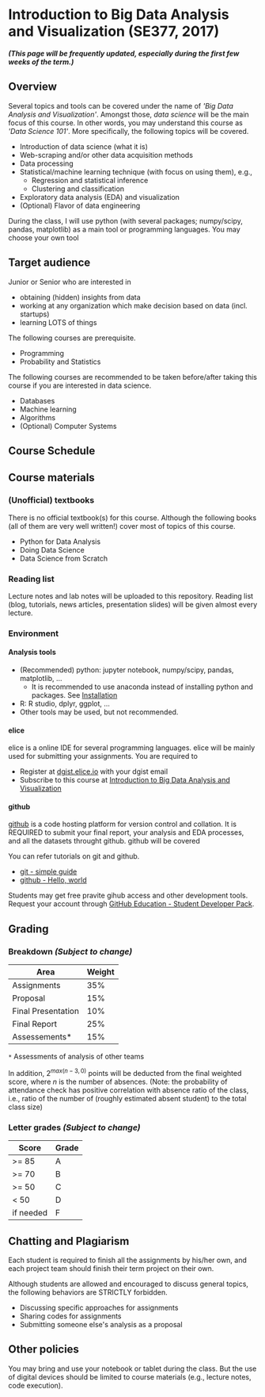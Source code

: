 # Introduction to Big Data Analysis and Visualization (SE377, 2017)

**_(This page will be frequently updated, especially during the first few weeks of the term.)_**

## Overview

Several topics and tools can be covered under the name of _'Big Data Analysis and Visualization'_. Amongst those, _data science_ will be the main focus of this course. In other words, you may understand this course as _'Data Science 101'_. More specifically, the following topics will be covered.

- Introduction of data science (what it is)
- Web-scraping and/or other data acquisition methods
- Data processing
- Statistical/machine learning technique (with focus on using them), e.g.,
  - Regression and statistical inference
  - Clustering and classification
- Exploratory data analysis (EDA) and visualization
- (Optional) Flavor of data engineering

During the class, I will use python (with several packages; numpy/scipy, pandas, matplotlib) as a main tool or programming languages. You may choose your own tool

## Target audience

Junior or Senior who are interested in
- obtaining (hidden) insights from data
- working at any organization which make decision based on data (incl. startups)
- learning LOTS of things

The following courses are prerequisite.
- Programming
- Probability and Statistics

The following courses are recommended to be taken before/after taking this course if you are interested in data science.
- Databases
- Machine learning
- Algorithms
- (Optional) Computer Systems

## Course Schedule

## Course materials

### (Unofficial) textbooks

There is no official textbook(s) for this course. Although the following books (all of them are very well written!) cover most of topics of this course.

- Python for Data Analysis
- Doing Data Science
- Data Science from Scratch

### Reading list

Lecture notes and lab notes will be uploaded to this repository. Reading list (blog, tutorials, news articles, presentation slides) will be given almost every lecture.

### Environment

#### Analysis tools

- (Recommended) python: jupyter notebook, numpy/scipy, pandas, matplotlib, ...
  - It is recommended to use anaconda instead of installing python and packages. See [Installation](https://docs.continuum.io/anaconda/install/)
- R: R studio, dplyr, ggplot, ...
- Other tools may be used, but not recommended.

#### elice

elice is a online IDE for several programming languages. elice will be mainly used for submitting your assignments. You are required to
- Register at [dgist.elice.io](https://dgist.elice.io/) with your dgist email
- Subscribe to this course at [Introduction to Big Data Analysis and Visualization](https://dgist.elice.io/courses/206/)

#### github

[github](https://github.com/) is a code hosting platform for version control and collation. It is REQUIRED to submit your final report, your analysis and EDA processes, and all the datasets throught github. github will be covered

You can refer tutorials on git and github.
- [git - simple guide](https://rogerdudler.github.io/git-guide/index.html)
- [github - Hello, world](https://guides.github.com/activities/hello-world/)

Students may get free pravite gihub access and other development tools. Request your account through [GitHub Education - Student Developer Pack](https://education.github.com/pack).

## Grading

### Breakdown _(Subject to change)_

| Area                | Weight |
|---------------------|--------|
| Assignments         |   35%  |
| Proposal            |   15%  |
| Final Presentation  |   10%  |
| Final Report        |   25%  |
| Assessements*       |   15%  |

`*` Assessments of analysis of other teams

In addition, $2^{max(n - 3, 0)}$ points will be deducted from the final weighted score, where $n$ is the number of absences. (Note: the probability of attendance check has positive correlation with absence ratio of the class, i.e., ratio of the number of (roughly estimated absent student) to the total class size)

### Letter grades _(Subject to change)_

| Score | Grade |
|-------|-------|
| >= 85 |   A   |
| >= 70 |   B   |
| >= 50 |   C   |
|  < 50 |   D   |
| if needed | F |

## Chatting and Plagiarism

Each student is required to finish all the assignments by his/her own, and each project team should finish their term project on their own.

Although students are allowed and encouraged to discuss general topics, the following behaviors are STRICTLY forbidden.
- Discussing specific approaches for assignments
- Sharing codes for assignments
- Submitting someone else's analysis as a proposal

## Other policies

You may bring and use your notebook or tablet during the class. But the use of digital devices should be limited to course materials (e.g., lecture notes, code execution).
